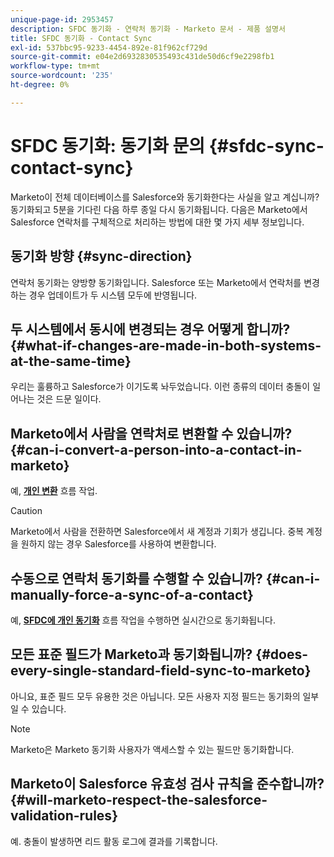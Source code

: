 ```yaml
---
unique-page-id: 2953457
description: SFDC 동기화 - 연락처 동기화 - Marketo 문서 - 제품 설명서
title: SFDC 동기화 - Contact Sync
exl-id: 537bbc95-9233-4454-892e-81f962cf729d
source-git-commit: e04e2d6932830535493c431de50d6cf9e2298fb1
workflow-type: tm+mt
source-wordcount: '235'
ht-degree: 0%

---
```


# SFDC 동기화: 동기화 문의 {#sfdc-sync-contact-sync}

Marketo이 전체 데이터베이스를 Salesforce와 동기화한다는 사실을 알고 계십니까? 동기화되고 5분을 기다린 다음 하루 종일 다시 동기화됩니다. 다음은 Marketo에서 Salesforce 연락처를 구체적으로 처리하는 방법에 대한 몇 가지 세부 정보입니다.

## 동기화 방향 {#sync-direction}

연락처 동기화는 양방향 동기화입니다. Salesforce 또는 Marketo에서 연락처를 변경하는 경우 업데이트가 두 시스템 모두에 반영됩니다.

## 두 시스템에서 동시에 변경되는 경우 어떻게 합니까? {#what-if-changes-are-made-in-both-systems-at-the-same-time}

우리는 훌륭하고 Salesforce가 이기도록 놔두었습니다. 이런 종류의 데이터 충돌이 일어나는 것은 드문 일이다.

## Marketo에서 사람을 연락처로 변환할 수 있습니까? {#can-i-convert-a-person-into-a-contact-in-marketo}

예, **[개인 변환](/help/marketo/product-docs/core-marketo-concepts/smart-campaigns/flow-actions/convert-person.md)** 흐름 작업.

>[!CAUTION]
>
>Marketo에서 사람을 전환하면 Salesforce에서 새 계정과 기회가 생깁니다. 중복 계정을 원하지 않는 경우 Salesforce를 사용하여 변환합니다.

## 수동으로 연락처 동기화를 수행할 수 있습니까? {#can-i-manually-force-a-sync-of-a-contact}

예, **[SFDC에 개인 동기화](/help/marketo/product-docs/core-marketo-concepts/smart-campaigns/salesforce-flow-actions/sync-person-to-sfdc.md)** 흐름 작업을 수행하면 실시간으로 동기화됩니다.

## 모든 표준 필드가 Marketo과 동기화됩니까? {#does-every-single-standard-field-sync-to-marketo}

아니요, 표준 필드 모두 유용한 것은 아닙니다. 모든 사용자 지정 필드는 동기화의 일부일 수 있습니다.

>[!NOTE]
>
>Marketo은 Marketo 동기화 사용자가 액세스할 수 있는 필드만 동기화합니다.

## Marketo이 Salesforce 유효성 검사 규칙을 준수합니까? {#will-marketo-respect-the-salesforce-validation-rules}

예. 충돌이 발생하면 리드 활동 로그에 결과를 기록합니다.
